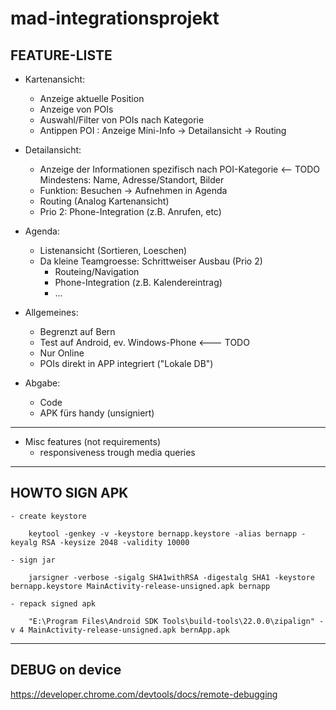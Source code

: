 # mad-integrationsprojekt


FEATURE-LISTE
-------------

- Kartenansicht:
    - Anzeige aktuelle Position
    - Anzeige von POIs
    - Auswahl/Filter von POIs nach Kategorie
    - Antippen POI : Anzeige Mini-Info -> Detailansicht
                                       -> Routing

- Detailansicht:
    - Anzeige der Informationen spezifisch nach POI-Kategorie <-- TODO
      Mindestens: Name, Adresse/Standort, Bilder
    - Funktion: Besuchen -> Aufnehmen in Agenda
    - Routing (Analog Kartenansicht)
    - Prio 2: Phone-Integration (z.B. Anrufen, etc)

- Agenda:
    - Listenansicht (Sortieren, Loeschen)
    - Da kleine Teamgroesse: Schrittweiser Ausbau (Prio 2)
      - Routeing/Navigation
      - Phone-Integration (z.B. Kalendereintrag)
      - ...

- Allgemeines:
    - Begrenzt auf Bern
    - Test auf Android, ev. Windows-Phone <--- TODO
    - Nur Online
    - POIs direkt in APP integriert ("Lokale DB")


- Abgabe:
    - Code
    - APK fürs handy (unsigniert)


------------------
- Misc features (not requirements)
    - responsiveness trough media queries



------------------
HOWTO SIGN APK
------------------
    - create keystore

        keytool -genkey -v -keystore bernapp.keystore -alias bernapp -keyalg RSA -keysize 2048 -validity 10000

    - sign jar

        jarsigner -verbose -sigalg SHA1withRSA -digestalg SHA1 -keystore bernapp.keystore MainActivity-release-unsigned.apk bernapp

    - repack signed apk

        "E:\Program Files\Android SDK Tools\build-tools\22.0.0\zipalign" -v 4 MainActivity-release-unsigned.apk bernApp.apk



----------------
DEBUG on device
----------------
https://developer.chrome.com/devtools/docs/remote-debugging

